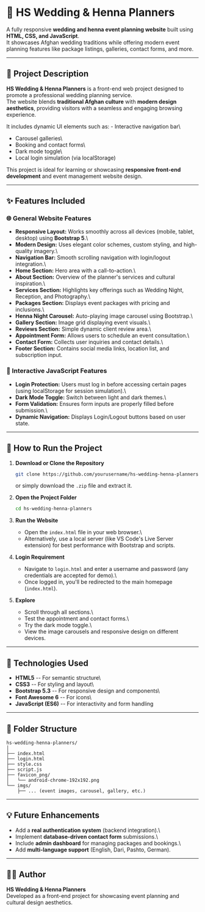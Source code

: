 # 🌸 HS Wedding & Henna Planners

A fully responsive **wedding and henna event planning website** built
using **HTML, CSS, and JavaScript**.\
It showcases Afghan wedding traditions while offering modern event
planning features like package listings, galleries, contact forms, and
more.

------------------------------------------------------------------------

## 📝 Project Description

**HS Wedding & Henna Planners** is a front-end web project designed to
promote a professional wedding planning service.\
The website blends **traditional Afghan culture** with **modern design
aesthetics**, providing visitors with a seamless and engaging browsing
experience.

It includes dynamic UI elements such as: - Interactive navigation bar\
- Carousel galleries\
- Booking and contact forms\
- Dark mode toggle\
- Local login simulation (via localStorage)

This project is ideal for learning or showcasing **responsive front-end
development** and event management website design.

------------------------------------------------------------------------

## ✨ Features Included

### 🌐 General Website Features

-   **Responsive Layout:** Works smoothly across all devices (mobile,
    tablet, desktop) using **Bootstrap 5**.\
-   **Modern Design:** Uses elegant color schemes, custom styling, and
    high-quality imagery.\
-   **Navigation Bar:** Smooth scrolling navigation with login/logout
    integration.\
-   **Home Section:** Hero area with a call-to-action.\
-   **About Section:** Overview of the planner's services and cultural
    inspiration.\
-   **Services Section:** Highlights key offerings such as Wedding
    Night, Reception, and Photography.\
-   **Packages Section:** Displays event packages with pricing and
    inclusions.\
-   **Henna Night Carousel:** Auto-playing image carousel using
    Bootstrap.\
-   **Gallery Section:** Image grid displaying event visuals.\
-   **Reviews Section:** Simple dynamic client review area.\
-   **Appointment Form:** Allows users to schedule an event
    consultation.\
-   **Contact Form:** Collects user inquiries and contact details.\
-   **Footer Section:** Contains social media links, location list, and
    subscription input.

### 🧠 Interactive JavaScript Features

-   **Login Protection:** Users must log in before accessing certain
    pages (using localStorage for session simulation).\
-   **Dark Mode Toggle:** Switch between light and dark themes.\
-   **Form Validation:** Ensures form inputs are properly filled before
    submission.\
-   **Dynamic Navigation:** Displays Login/Logout buttons based on user
    state.

------------------------------------------------------------------------

## 🚀 How to Run the Project

1.  **Download or Clone the Repository**

    ``` bash
    git clone https://github.com/yourusername/hs-wedding-henna-planners.git
    ```

    or simply download the `.zip` file and extract it.

2.  **Open the Project Folder**

    ``` bash
    cd hs-wedding-henna-planners
    ```

3.  **Run the Website**

    -   Open the `index.html` file in your web browser.\
    -   Alternatively, use a local server (like VS Code's Live Server
        extension) for best performance with Bootstrap and scripts.

4.  **Login Requirement**

    -   Navigate to `login.html` and enter a username and password (any
        credentials are accepted for demo).\
    -   Once logged in, you'll be redirected to the main homepage
        (`index.html`).

5.  **Explore**

    -   Scroll through all sections.\
    -   Test the appointment and contact forms.\
    -   Try the dark mode toggle.\
    -   View the image carousels and responsive design on different
        devices.

------------------------------------------------------------------------

## 🧰 Technologies Used

-   **HTML5** -- For semantic structure\
-   **CSS3** -- For styling and layout\
-   **Bootstrap 5.3** -- For responsive design and components\
-   **Font Awesome 6** -- For icons\
-   **JavaScript (ES6)** -- For interactivity and form handling

------------------------------------------------------------------------

## 📁 Folder Structure

    hs-wedding-henna-planners/
    │
    ├── index.html
    ├── login.html
    ├── style.css
    ├── script.js
    ├── favicon_png/
    │   └── android-chrome-192x192.png
    └── imgs/
        ├── ... (event images, carousel, gallery, etc.)

------------------------------------------------------------------------

## 💡 Future Enhancements

-   Add a **real authentication system** (backend integration).\
-   Implement **database-driven contact form** submissions.\
-   Include **admin dashboard** for managing packages and bookings.\
-   Add **multi-language support** (English, Dari, Pashto, German).

------------------------------------------------------------------------

## 👩‍💻 Author

**HS Wedding & Henna Planners**\
Developed as a front-end project for showcasing event planning and
cultural design aesthetics.
